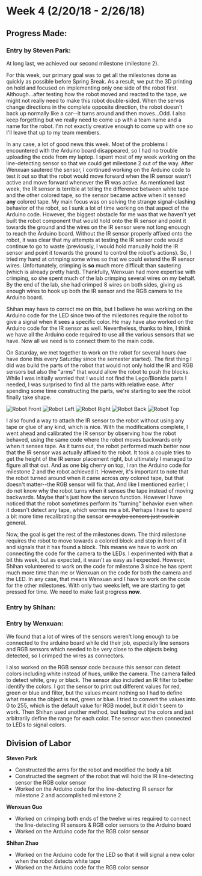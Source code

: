 # Week 4 (2/20/18 - 2/26/18)

## Progress Made:

### Entry by Steven Park:

At long last, we achieved our second milestone (milestone 2).

For this week, our primary goal was to get all the milestones done as quickly as possible before Spring Break. As a result, we put the 3D printing on hold and focused on implementing only one side of the robot first.
Although...after testing how the robot moved and reacted to the tape, we might not really need to make this robot double-sided. 
When the servos change directions in the complete opposite direction, the robot doesn't back up normally like a car--it turns around and then moves...Odd.
I also keep forgetting but we really need to come up with a team name and a name for the robot. I'm not exactly creative enough to come up with one so I'll leave that up to my team members.

In any case, a lot of good news this week. Most of the problems I encountered with the Arduino board disappeared, so I had no trouble uploading the code from my laptop.
I spent most of my week working on the line-detecting sensor so that we could get milestone 2 out of the way. After Wenxuan sautered the sensor, I continued working on the Arduino code to test it out so that the robot would move forward when the IR sensor wasn't active and move forward whenever the IR was active.
As mentioned last week, the IR sensor is terrible at telling the difference between white tape and the other colored tape, so the sensor became active when it sensed **any** colored tape.
My main focus was on solving the strange signal-clashing behavior of the robot, so I sunk a lot of time working on that aspect of the Arduino code. However, the biggest obstacle for me was that we haven't yet built the robot component that would hold onto the IR sensor and point it towards the ground and the wires on the IR sensor were not long enouogh to reach the Arduino board.
Without the IR sensor properly affixed onto the robot, it was clear that my attempts at testing the IR sensor code would continue to go to waste (previously, I would hold manually hold the IR sensor and point it towards the ground to control the robot's actions).
So, I tried my hand at crimping some wires so that we could extend the IR sensor wires. Unfortunately, crimping is **so** much more difficult than sautering (which is already pretty hard). 
Thankfully, Wenxuan had more expertise with crimping, so she spent much of the lab crimping several wires on my behalf. By the end of the lab, she had crimped 8 wires on both sides, giving us enough wires to hook up both the IR sensor and the RGB camera to the Arduino board.

Shihan may have to correct me on this, but I believe he was working on the Arduino code for the LED since two of the milestones require the robot to give a signal when it sees a specific color. 
He may have also worked on the Arduino code for the IR sensor as well. Nevertheless, thanks to him, I think we have all the Arduino code required to use all the various sensors that we have. Now all we need is to connect them to the main code.

On Saturday, we met together to work on the robot for several hours (we have done this every Saturday since the semester started). The first thing I did was build the parts of the robot that would not only hold the IR and RGB sensors but also the "arms" that would allow the robot to push the blocks. 
While I was initially worried that I would not find the Lego/Bionicle parts I needed, I was surprised to find all the parts with relative ease. After spending some time constructing the parts, we're starting to see the robot finally take shape. 

![Robot Front](https://github.com/Vassar-Robot-Competition-2018/teamB/tree/master/Photos_and_Videos/Front.JPG)
![Robot Left](https://github.com/Vassar-Robot-Competition-2018/teamB/tree/master/Photos_and_Videos/Left.JPG)
![Robot Right](https://github.com/Vassar-Robot-Competition-2018/teamB/tree/master/Photos_and_Videos/Right.JPG)
![Robot Back](https://github.com/Vassar-Robot-Competition-2018/teamB/tree/master/Photos_and_Videos/Back.JPG)
![Robot Top](https://github.com/Vassar-Robot-Competition-2018/teamB/tree/master/Photos_and_Videos/Top.JPG)

I also found a way to attach the IR sensor to the robot without using any tape or glue of any kind, which is nice.
With the modifications complete, I went ahead and calibrated the IR sensor by observing how the robot behaved, using the same code where the robot moves backwards only when it senses tape.
As it turns out, the robot performed much better now that the IR sensor was actually affixed to the robot. It took a couple tries to get the height of the IR sensor placement right, but ultimately I managed to figure all that out.
And as one big cherry on top, I ran the Arduino code for milestone 2 and the robot achieved it. However, it's important to note that the robot turned around when it came across *any* colored tape, but that doesn't matter--the RGB sensor will fix that.
And like I mentioned earlier, I do not know why the robot turns when it senses the tape instead of moving backwards. Maybe that's just how the servos function. However I have noticed that the robot sometimes perform its "turning" behavior even when it doesn't detect any tape, which worries me a bit.
Perhaps I have to spend a bit more time recalibrating the sensor ~~or maybe sensors just suck in general~~.

Now, the goal is get the rest of the milestones down. The third milestone requires the robot to move towards a colored block and stop in front of it and signals that it has found a block. 
This means we have to work on connecting the code for the camera to the LEDs. I experimented with that a bit this week, but as expected, it wasn't as easy as I expected. 
However, Shihan volunteered to work on the code for milestone 3 since he has spent much more time than me or Wenxuan on the code for both the camera and the LED. In any case, that means Wenxuan and I have to work on the code for the other milestones.
With only two weeks left, we are starting to get pressed for time. We need to make fast progress **now**.


### Entry by Shihan:


### Entry by Wenxuan:
We found that a lot of wires of the sensors weren't long enough to be connected to the arduino board while did their job, especially line sensors and RGB sensors which needed to be very close to the objects being detected, so I crimped the wires as connectors.

I also worked on the RGB sensor code because this sensor can detect colors including white instead of hues, unlike the camera. The camera failed to detect white, grey or black. The sensor also included an IR filter to better identify the colors. I got the sensor to print out different values for red, green or blue and filter, but the values meant nothing so I had to define what means the object is red, green or blue. I tried to convert the values into 0 to 255, which is the default value for RGB model, but it didn't seem to work. Then Shihan used another method, but testing out the colors and just arbitrarily define the range for each color. The sensor was then connected to LEDs to signal colors. 


## Division of Labor
**Steven Park**
- Constructed the arms for the robot and modified the body a bit
- Constructed the segment of the robot that will hold the IR line-detecting sensor the RGB color sensor
- Worked on the Arduino code for the line-detecting IR sensor for milestone 2 and accomplished milestone 2

**Wenxuan Guo**
- Worked on crimping both ends of the twelve wires required to connect the line-detecting IR sensors & RGB color sensors to the Arduino board
- Worked on the Arduino code for the RGB color sensor

**Shihan Zhao**
- Worked on the Arduino code for the LED so that it will signal a new color when the robot detects white tape
- Worked on the Arduino code for the RGB color sensor
